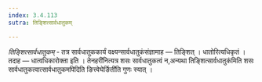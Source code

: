 ```yaml
---
index: 3.4.113
sutra: तिङ्शित्सार्वधातुकम्

---
```

_तिङ्शित्सार्वधातुकम्_ - तत्र सार्वधातुककार्यं वक्ष्यन्सार्वधातुकंसंज्ञामाह —  तिङ्शित् । धातोरित्यधिकृतं । तदाह — धात्वधिकारोक्ता इति । तेनहरी॑नित्यत्र शसः सार्वधातुकत्वं न,अन्यथा तिङ्शित्सार्वधातुक॑मिति शसः सार्वधातुकत्वात्सार्वधातुकमपिदिति ङित्त्वेघेर्ङिती॑ति गुणः स्यात् । 